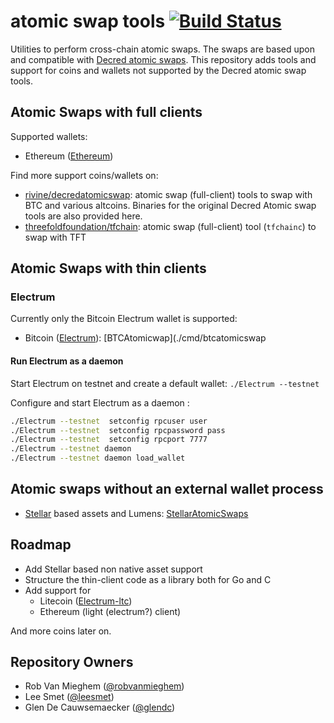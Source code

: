 # atomic swap tools [![Build Status](https://travis-ci.org/threefoldtech/atomicswap.svg?branch=master)](https://travis-ci.org/threefoldtech/atomicswap)

Utilities to perform cross-chain atomic swaps.
The swaps are based upon and compatible with [Decred atomic swaps](https://github.com/decred/atomicswap).
This repository adds tools and support for coins and wallets not supported by the Decred atomic swap tools.

## Atomic Swaps with full clients

Supported wallets:

* Ethereum ([Ethereum](https://ethereum.org/))

Find more support coins/wallets on:

* [rivine/decredatomicswap](https://github.com/rivine/decredatomicswap): atomic swap (full-client) tools to swap with BTC and various altcoins. Binaries for the original Decred Atomic swap tools are also provided here.
* [threefoldfoundation/tfchain](https://github.com/threefoldfoundation/tfchain): atomic swap (full-client) tool (`tfchainc`) to swap with TFT

## Atomic Swaps with thin clients

### Electrum

Currently only the Bitcoin Electrum wallet is supported:

* Bitcoin ([Electrum](https://electrum.org/)): [BTCAtomicwap](./cmd/btcatomicswap

#### Run Electrum as a daemon

Start Electrum on testnet and create a default wallet:
`./Electrum --testnet`

Configure and start Electrum as a daemon :

```sh
./Electrum --testnet  setconfig rpcuser user
./Electrum --testnet  setconfig rpcpassword pass
./Electrum --testnet  setconfig rpcport 7777
./Electrum --testnet daemon
./Electrum --testnet daemon load_wallet
```

## Atomic swaps without an external wallet process

* [Stellar](https://stellar.org) based assets and Lumens: [StellarAtomicSwaps](cmd/stellaratomicswap/readme.md)

## Roadmap

* Add Stellar based non native asset support
* Structure the thin-client code as a library both for Go and C
* Add support for
  * Litecoin ([Electrum-ltc](https://electrum-ltc.org))
  * Ethereum (light (electrum?) client)

And more coins later on.

## Repository Owners

* Rob Van Mieghem ([@robvanmieghem](https://github.com/robvanmieghem))
* Lee Smet ([@leesmet](https://github.com/leesmet))
* Glen De Cauwsemaecker ([@glendc](https://github.com/glendc))
